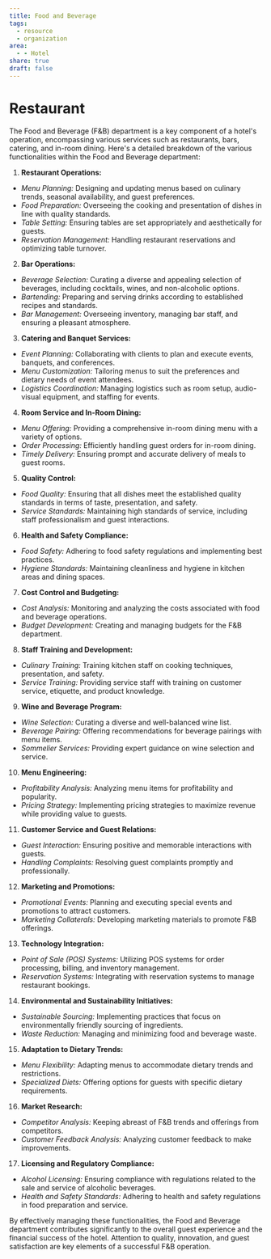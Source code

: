```yaml
---
title: Food and Beverage
tags:
  - resource
  - organization
area:
  - - Hotel
share: true
draft: false
---
```


# Restaurant
The Food and Beverage (F&B) department is a key component of a hotel's operation, encompassing various services such as restaurants, bars, catering, and in-room dining. Here's a detailed breakdown of the various functionalities within the Food and Beverage department:

1. **Restaurant Operations:**
  - *Menu Planning:* Designing and updating menus based on culinary trends, seasonal availability, and guest preferences.
  - *Food Preparation:* Overseeing the cooking and presentation of dishes in line with quality standards.
  - *Table Setting:* Ensuring tables are set appropriately and aesthetically for guests.
  - *Reservation Management:* Handling restaurant reservations and optimizing table turnover.

2. **Bar Operations:**
  - *Beverage Selection:* Curating a diverse and appealing selection of beverages, including cocktails, wines, and non-alcoholic options.
  - *Bartending:* Preparing and serving drinks according to established recipes and standards.
  - *Bar Management:* Overseeing inventory, managing bar staff, and ensuring a pleasant atmosphere.

3. **Catering and Banquet Services:**
  - *Event Planning:* Collaborating with clients to plan and execute events, banquets, and conferences.
  - *Menu Customization:* Tailoring menus to suit the preferences and dietary needs of event attendees.
  - *Logistics Coordination:* Managing logistics such as room setup, audio-visual equipment, and staffing for events.

4. **Room Service and In-Room Dining:**
  - *Menu Offering:* Providing a comprehensive in-room dining menu with a variety of options.
  - *Order Processing:* Efficiently handling guest orders for in-room dining.
  - *Timely Delivery:* Ensuring prompt and accurate delivery of meals to guest rooms.

5. **Quality Control:**
  - *Food Quality:* Ensuring that all dishes meet the established quality standards in terms of taste, presentation, and safety.
  - *Service Standards:* Maintaining high standards of service, including staff professionalism and guest interactions.

6. **Health and Safety Compliance:**
  - *Food Safety:* Adhering to food safety regulations and implementing best practices.
  - *Hygiene Standards:* Maintaining cleanliness and hygiene in kitchen areas and dining spaces.

7. **Cost Control and Budgeting:**
  - *Cost Analysis:* Monitoring and analyzing the costs associated with food and beverage operations.
  - *Budget Development:* Creating and managing budgets for the F&B department.

8. **Staff Training and Development:**
  - *Culinary Training:* Training kitchen staff on cooking techniques, presentation, and safety.
  - *Service Training:* Providing service staff with training on customer service, etiquette, and product knowledge.

9. **Wine and Beverage Program:**
  - *Wine Selection:* Curating a diverse and well-balanced wine list.
  - *Beverage Pairing:* Offering recommendations for beverage pairings with menu items.
  - *Sommelier Services:* Providing expert guidance on wine selection and service.

10. **Menu Engineering:**
  - *Profitability Analysis:* Analyzing menu items for profitability and popularity.
  - *Pricing Strategy:* Implementing pricing strategies to maximize revenue while providing value to guests.

11. **Customer Service and Guest Relations:**
  - *Guest Interaction:* Ensuring positive and memorable interactions with guests.
  - *Handling Complaints:* Resolving guest complaints promptly and professionally.

12. **Marketing and Promotions:**
  - *Promotional Events:* Planning and executing special events and promotions to attract customers.
  - *Marketing Collaterals:* Developing marketing materials to promote F&B offerings.

13. **Technology Integration:**
  - *Point of Sale (POS) Systems:* Utilizing POS systems for order processing, billing, and inventory management.
  - *Reservation Systems:* Integrating with reservation systems to manage restaurant bookings.

14. **Environmental and Sustainability Initiatives:**
  - *Sustainable Sourcing:* Implementing practices that focus on environmentally friendly sourcing of ingredients.
  - *Waste Reduction:* Managing and minimizing food and beverage waste.

15. **Adaptation to Dietary Trends:**
  - *Menu Flexibility:* Adapting menus to accommodate dietary trends and restrictions.
  - *Specialized Diets:* Offering options for guests with specific dietary requirements.

16. **Market Research:**
  - *Competitor Analysis:* Keeping abreast of F&B trends and offerings from competitors.
  - *Customer Feedback Analysis:* Analyzing customer feedback to make improvements.

17. **Licensing and Regulatory Compliance:**
  - *Alcohol Licensing:* Ensuring compliance with regulations related to the sale and service of alcoholic beverages.
  - *Health and Safety Standards:* Adhering to health and safety regulations in food preparation and service.

By effectively managing these functionalities, the Food and Beverage department contributes significantly to the overall guest experience and the financial success of the hotel. Attention to quality, innovation, and guest satisfaction are key elements of a successful F&B operation.